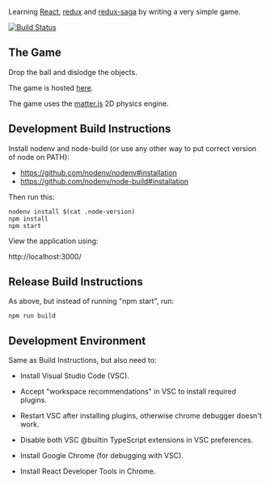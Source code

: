 Learning [React](https://reactjs.org/), [redux](https://redux.js.org/) and [redux-saga](https://redux-saga.js.org/) by writing a very simple game.

[![Build Status](https://travis-ci.org/jg210/react-game.svg?branch=master)](https://travis-ci.org/jg210/react-game)

## The Game

Drop the ball and dislodge the objects.

The game is hosted [here](https://jg210.github.io/react-game/).

The game uses the [matter.js](http://brm.io/matter-js/) 2D physics engine.

## Development Build Instructions

Install nodenv and node-build (or use any other way to put correct
version of node on PATH):

* https://github.com/nodenv/nodenv#installation
* https://github.com/nodenv/node-build#installation

Then run this:

```
nodenv install $(cat .node-version)
npm install
npm start
```

View the application using:

http://localhost:3000/

## Release Build Instructions

As above, but instead of running "npm start", run:

```
npm run build
```

## Development Environment

Same as Build Instructions, but also need to:

* Install Visual Studio Code (VSC).

* Accept "workspace recommendations" in VSC to install required plugins.

* Restart VSC after installing plugins, otherwise chrome debugger doesn't work.

* Disable both VSC @builtin TypeScript extensions in VSC preferences.

* Install Google Chrome (for debugging with VSC).

* Install React Developer Tools in Chrome.

